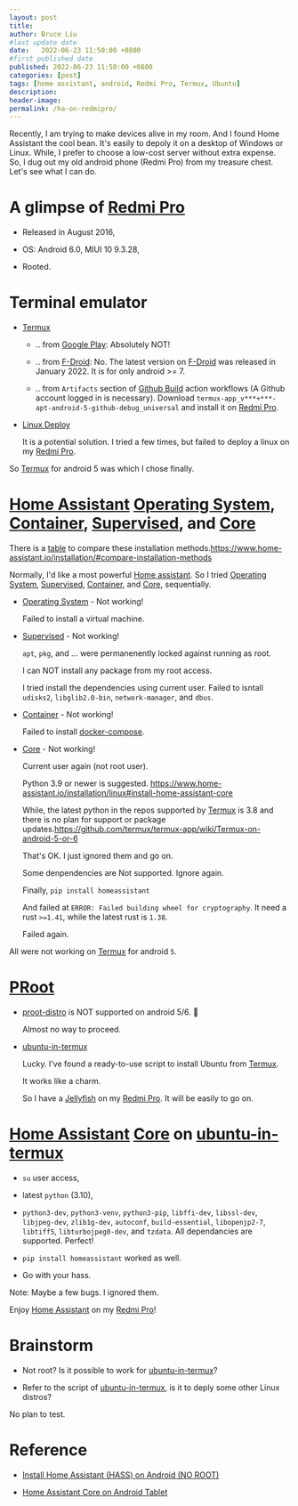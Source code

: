 ```yaml
---
layout: post
title:  
author: Bruce Liu
#last update date
date:   2022-06-23 11:50:00 +0800
#first published date
published: 2022-06-23 11:50:00 +0800
categories: [post]
tags: [home assistant, android, Redmi Pro, Termux, Ubuntu]
description: 
header-image: 
permalink: /ha-on-redmipro/
---
```

Recently, I am trying to make devices alive in my room. And I found Home Assistant the cool bean. It's easily to depoly it on a desktop of Windows or Linux. While, I prefer to choose a low-cost server without extra expense. So, I dug out my old android phone (Redmi Pro) from my treasure chest. Let's see what I can do.

<!--the above is the excerpt-->
<!--more-->
<!--the following is the text-->

# A glimpse of [Redmi Pro]

- Released in August 2016,

- OS: Android 6.0, MIUI 10 9.3.28,

- Rooted.

# Terminal emulator

- [Termux]
	
	- .. from [Google Play]: Absolutely NOT! 
	
	- .. from [F-Droid]: No. The latest version on [F-Droid] was released in January 2022. It is for only android >= 7.
	
	- .. from `Artifacts` section of [Github Build] action workflows (A Github account logged in is necessary). Download `termux-app_v***+***-apt-android-5-github-debug_universal` and install it on [Redmi Pro].
	
- [Linux Deploy]

	It is a potential solution. I tried a few times, but failed to deploy a linux on my [Redmi Pro].
	
So [Termux] for android 5 was which I chose finally.
	
# [Home Assistant] [Operating System], [Container], [Supervised], and [Core]

There is a [table](https://www.home-assistant.io/installation/#compare-installation-methods) to compare these installation methods.<https://www.home-assistant.io/installation/#compare-installation-methods>

Normally, I'd like a most powerful [Home assistant]. So I tried [Operating System], [Supervised], [Container], and [Core], sequentially.

- [Operating System] - Not working!
	
	Failed to install a virtual machine.
	
- [Supervised] - Not working!

	`apt`, `pkg`, and ... were permanenently locked against running as root.
	
	I can NOT install any package from my root access.
	
	I tried install the dependencies using current user. Failed to isntall `udisks2`, `libglib2.0-bin`, `network-manager`, and 	`dbus`.
	
- [Container] - Not working!

	Failed to install [docker-compose](https://docs.docker.com/compose).
	
- [Core] - Not working!

	Current user again (not root user).
	
	Python 3.9 or newer is suggested. <https://www.home-assistant.io/installation/linux#install-home-assistant-core>
	
	While, the latest python in the repos supported by [Termux] is 3.8 and there is no plan for support or package updates.<https://github.com/termux/termux-app/wiki/Termux-on-android-5-or-6>
	
	That's OK. I just ignored them and go on.
	
	Some denpendencies are Not supported. Ignore again.
	
	Finally, `pip install homeassistant`
	
	And failed at `ERROR: Failed building wheel for cryptography`. It need a rust `>=1.41`, while the latest rust is `1.38`.
	
	Failed again.

All were not working on [Termux] for android `5`.

# [PRoot]

- [proot-distro] is NOT supported on android 5/6.  💩

	Almost no way to proceed.

- [ubuntu-in-termux]

	Lucky. I've found a ready-to-use script to install Ubuntu from [Termux].

	It works like a charm.

	So I have a [Jellyfish] on my [Redmi Pro]. It will be easily to go on.

# [Home Assistant] [Core] on [ubuntu-in-termux]

- `su` user access,

- latest `python` (3.10),

- `python3-dev`, `python3-venv`, `python3-pip`, `libffi-dev`, `libssl-dev`, `libjpeg-dev`, `zlib1g-dev`, `autoconf`, `build-essential`, `libopenjp2-7`, `libtiff5`, `libturbojpeg0-dev`, and `tzdata`. All dependancies are supported. Perfect!

- `pip install homeassistant` worked as well.

- Go with your hass.

Note: Maybe a few bugs. I ignored them.

Enjoy [Home Assistant] on my [Redmi Pro]!

# Brainstorm

- Not root? Is it possible to work for [ubuntu-in-termux]?

- Refer to the script of [ubuntu-in-termux], is it to deply some other Linux distros?

No plan to test.


# Reference

- [Install Home Assistant (HASS) on Android (NO ROOT)](https://lucacesarano.medium.com/install-home-assistant-hass-on-android-no-root-fb65b2341126)

- [Home Assistant Core on Android Tablet](https://community.home-assistant.io/t/home-assistant-core-on-android-tablet)


<!--links-->
[Redmi Pro]: https://www.gsmarena.com/xiaomi_redmi_pro-8233.php
[Termux]: https://termux.com
[Google Play]: https://play.google.com
[F-Droid]: https://f-droid.org
[Github Build]: https://github.com/termux/termux-app/actions/workflows/debug_build.yml
[Linux Deploy]: https://github.com/meefik/linuxdeploy
[Home Assistant]: https://www.home-assistant.io
[Operating System]: https://github.com/home-assistant/operating-system
[Container]: https://github.com/home-assistant/docker
[Supervised]: https://github.com/home-assistant/supervisor
[Core]: https://github.com/home-assistant/core
[PRoot]: https://wiki.termux.com/wiki/PRoot
[proot-distro]: https://github.com/termux/proot-distro
[ubuntu-in-termux]: https://github.com/MFDGaming/ubuntu-in-termux
[Jellyfish]: https://releases.ubuntu.com/22.04